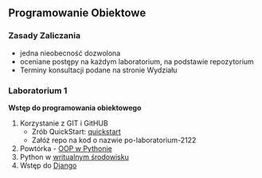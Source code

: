 ## Programowanie Obiektowe
### Zasady Zaliczania
- jedna nieobecność dozwolona
- oceniane postępy na każdym laboratorium, na podstawie repozytorium
- Terminy konsultacji podane na stronie Wydziału

### Laboratorium 1
**Wstęp do programowania obiektowego**
1. Korzystanie z GIT i GitHUB
    - Zrób QuickStart: [quickstart](https://docs.github.com/en/get-started/quickstart)
    - Załóż repo na kod o nazwie po-laboratorium-2122
2. Powtórka - [OOP w Pythonie](https://www.programiz.com/python-programming/object-oriented-programming)
3. Python w [writualnym środowisku](https://realpython.com/python-virtual-environments-a-primer/)
4. Wstęp do [Django](https://docs.djangoproject.com/en/4.0/intro/tutorial01/)

